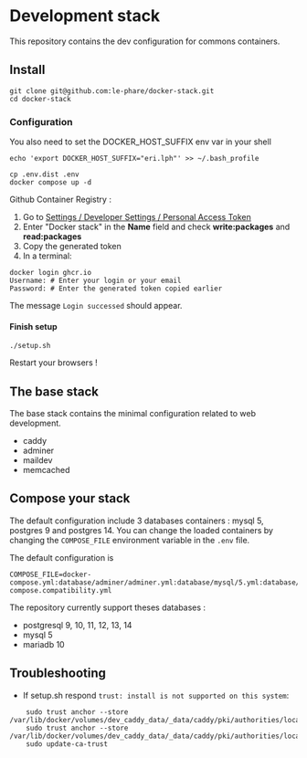 # Development stack

This repository contains the dev configuration for commons containers.

## Install

```shell
git clone git@github.com:le-phare/docker-stack.git
cd docker-stack
```

### Configuration
You also need to set the DOCKER_HOST_SUFFIX env var in your shell

	echo 'export DOCKER_HOST_SUFFIX="eri.lph"' >> ~/.bash_profile

```shell
cp .env.dist .env
docker compose up -d
```

Github Container Registry :

1. Go to [Settings / Developer Settings / Personal Access Token](https://github.com/settings/tokens/new?scopes=write:packages)
2. Enter "Docker stack" in the **Name** field and check **write:packages** and **read:packages**
3. Copy the generated token
4. In a terminal:

```shell
docker login ghcr.io
Username: # Enter your login or your email
Password: # Enter the generated token copied earlier
```

The message `Login successed` should appear.

#### Finish setup

```shell
./setup.sh
```

Restart your browsers !

## The base stack

The base stack contains the minimal configuration related to web development.

 - caddy
 - adminer
 - maildev
 - memcached

## Compose your stack

The default configuration include 3 databases containers : mysql 5, postgres 9 and postgres 14. You can change the loaded containers by changing the `COMPOSE_FILE` environment variable in the `.env` file.

The default configuration is

	COMPOSE_FILE=docker-compose.yml:database/adminer/adminer.yml:database/mysql/5.yml:database/postgres/9.yml:database/postgres/14.yml:docker-compose.compatibility.yml


The repository currently support theses databases :

 - postgresql 9, 10, 11, 12, 13, 14
 - mysql 5
 - mariadb 10

## Troubleshooting

- If setup.sh respond `trust: install is not supported on this system`:

```shell
    sudo trust anchor --store /var/lib/docker/volumes/dev_caddy_data/_data/caddy/pki/authorities/local/root.crt
    sudo trust anchor --store /var/lib/docker/volumes/dev_caddy_data/_data/caddy/pki/authorities/local/intermediate.crt
    sudo update-ca-trust
```

